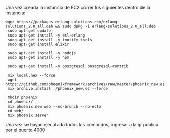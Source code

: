 Una vez creada la instancia de EC2 correr los siguientes dentro de la instancia:
````
wget https://packages.erlang-solutions.com/erlang-solutions_2.0_all.deb && sudo dpkg -i erlang-solutions_2.0_all.deb
 sudo apt-get update
 sudo apt-get install -y esl-erlang
 sudo apt-get install -y inotify-tools
 sudo apt-get install elixir
 
 sudo apt-get install -y nodejs
 sudo apt-get install -y npm
 
 sudo apt-get install -y postgresql postgresql-contrib
 
 mix local.hex --force
 wget https://github.com/phoenixframework/archives/raw/master/phoenix_new.ez
 mix archive.install ./phoenix_new.ez --force
 
 mkdir phoenix
 cd phoenix/
 mix phoenix.new web --no-brunch --no-ecto
 cd web/
 mix phoenix.server
`````
Una vez se hayan ejecutado todos los comandos, ingresar a la ip publica por el puerto 4000